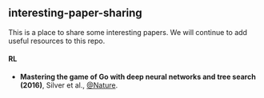 ##  interesting-paper-sharing

This is a place to share some interesting papers. We will continue to add useful resources to this repo.

#### RL

- **Mastering the game of Go with deep neural networks and tree search (2016)**, Silver et al., [@Nature](https://www.nature.com/articles/nature16961).
